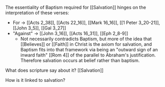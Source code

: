 The essentiality of Baptism required for [[Salvation]] hinges on the interpretation of these verses:
- For -> [[Acts 2_38]], [[Acts 22_16]], [[Mark 16_16]], [[1 Peter 3_20-21]], [[John 3_5]], [[Gal 3_27]]
- "Against" -> [[John 3_16]], [[Acts 16_31]], [[Eph 2_8-9]]
	- Not necessarily contradicts Baptism, but more of the idea that [[Believes]] or [[Faith]] in Christ is the axiom for salvation, and Baptism fits into that framework via being an "outward sign of an inward faith" [[Rom 4]] of the parallel to Abraham's justification. Therefore salvation occurs at belief rather than baptism.


What does scripture say about it?
[[Salvation]]




How is it linked to salvation?


